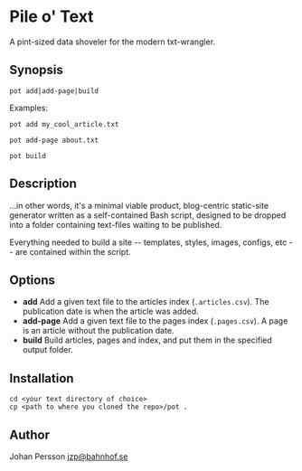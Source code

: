 # Pile o' Text

A pint-sized data shoveler for the modern txt-wrangler.

## Synopsis

    pot add|add-page|build

Examples:

    pot add my_cool_article.txt

    pot add-page about.txt

    pot build

## Description

...in other words, it's a minimal viable product, blog-centric static-site generator written as a self-contained Bash script, designed to be dropped into a folder containing text-files waiting to be published.

Everything needed to build a site -- templates, styles, images, configs, etc -- are contained within the script.

## Options

* **add**
Add a given text file to the articles index (`.articles.csv`). The publication date is when the article was added.
* **add-page**
Add a given text file to the pages index (`.pages.csv`). A page is an article without the publication date.
* **build**
Build articles, pages and index, and put them in the specified output folder.

## Installation

	cd <your text directory of choice>
	cp <path to where you cloned the repo>/pot .

## Author

Johan Persson <jzp@bahnhof.se>